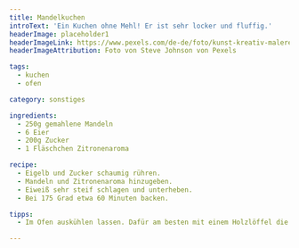 ```yaml
---
title: Mandelkuchen
introText: 'Ein Kuchen ohne Mehl! Er ist sehr locker und fluffig.'
headerImage: placeholder1
headerImageLink: https://www.pexels.com/de-de/foto/kunst-kreativ-malerei-abstrakt-1959387/
headerImageAttribution: Foto von Steve Johnson von Pexels

tags:
  - kuchen
  - ofen

category: sonstiges

ingredients:
  - 250g gemahlene Mandeln
  - 6 Eier
  - 200g Zucker
  - 1 Fläschchen Zitronenaroma

recipe:
  - Eigelb und Zucker schaumig rühren.
  - Mandeln und Zitronenaroma hinzugeben.
  - Eiweiß sehr steif schlagen und unterheben.
  - Bei 175 Grad etwa 60 Minuten backen.

tipps:
  - Im Ofen auskühlen lassen. Dafür am besten mit einem Holzlöffel die Tür leicht aufsperren.

---
```


